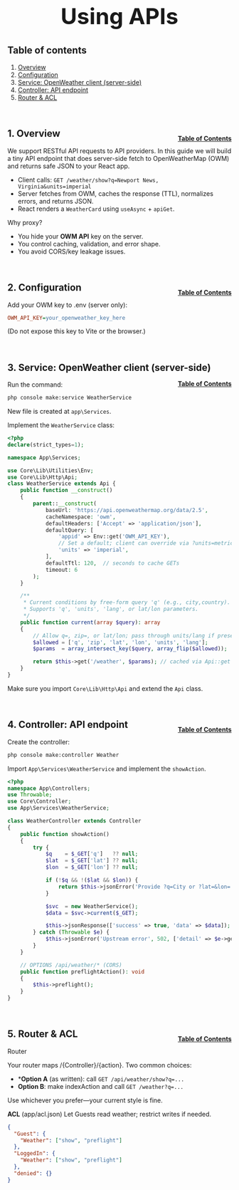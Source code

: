 <h1 style="font-size: 50px; text-align: center;">Using APIs</h1>

## Table of contents
1. [Overview](#overview)
2. [Configuration](#configuration)
3. [Service: OpenWeather client (server-side)](#service)
4. [Controller: API endpoint](#controller)
5. [Router & ACL](#router)
<br>

## 1. Overview <a id="overview"></a><span style="float: right; font-size: 14px; padding-top: 15px;">[Table of Contents](#table-of-contents)</span>
We support RESTful API requests to API providers.  In this guide we will build a tiny API endpoint that does server-side fetch to OpenWeatherMap (OWM) and returns safe JSON to your React app.
- Client calls: `GET /weather/show?q=Newport News, Virginia&units=imperial`
- Server fetches from OWM, caches the response (TTL), normalizes errors, and returns JSON.
- React renders a `WeatherCard` using `useAsync` + `apiGet`.

Why proxy?
- You hide your **OWM API** key on the server.
- You control caching, validation, and error shape.
- You avoid CORS/key leakage issues.

<br>

## 2. Configuration <a id="configuration"></a><span style="float: right; font-size: 14px; padding-top: 15px;">[Table of Contents](#table-of-contents)</span>
Add your OWM key to .env (server only):
```ini
OWM_API_KEY=your_openweather_key_here
```
(Do not expose this key to Vite or the browser.)

<br>

## 3. Service: OpenWeather client (server-side) <a id="service"></a><span style="float: right; font-size: 14px; padding-top: 15px;">[Table of Contents](#table-of-contents)</span>
Run the command:
```sh
php console make:service WeatherService
```

New file is created at `app\Services`.

Implement the `WeatherService` class:
```php
<?php
declare(strict_types=1);

namespace App\Services;

use Core\Lib\Utilities\Env;
use Core\Lib\Http\Api;
class WeatherService extends Api {
    public function __construct()
    {
        parent::__construct(
            baseUrl: 'https://api.openweathermap.org/data/2.5',
            cacheNamespace: 'owm',
            defaultHeaders: ['Accept' => 'application/json'],
            defaultQuery: [
                'appid' => Env::get('OWM_API_KEY'),
                // Set a default; client can override via ?units=metric|imperial
                'units' => 'imperial',
            ],
            defaultTtl: 120,  // seconds to cache GETs
            timeout: 6
        );
    }

    /**
     * Current conditions by free-form query 'q' (e.g., city,country).
     * Supports 'q', 'units', 'lang', or lat/lon parameters.
     */
    public function current(array $query): array
    {
        // Allow q=, zip=, or lat/lon; pass through units/lang if present
        $allowed = ['q', 'zip', 'lat', 'lon', 'units', 'lang'];
        $params  = array_intersect_key($query, array_flip($allowed));

        return $this->get('/weather', $params); // cached via Api::get
    }
}
```

Make sure you import `Core\Lib\Http\Api` and extend the `Api` class.

<br>

## 4. Controller: API endpoint <a id="controller"></a><span style="float: right; font-size: 14px; padding-top: 15px;">[Table of Contents](#table-of-contents)</span>
Create the controller:
```sh
php console make:controller Weather
```

Import `App\Services\WeatherService` and implement the `showAction`.

```php
<?php
namespace App\Controllers;
use Throwable;
use Core\Controller;
use App\Services\WeatherService;

class WeatherController extends Controller
{
    public function showAction()
    {
        try {
            $q    = $_GET['q']   ?? null;
            $lat  = $_GET['lat'] ?? null;
            $lon  = $_GET['lon'] ?? null;

            if (!$q && !($lat && $lon)) {
                return $this->jsonError('Provide ?q=City or ?lat=&lon=', 422);
            }

            $svc  = new WeatherService();
            $data = $svc->current($_GET);

            $this->jsonResponse(['success' => true, 'data' => $data]);
        } catch (Throwable $e) {
            $this->jsonError('Upstream error', 502, ['detail' => $e->getMessage()]);
        }
    }

    // OPTIONS /api/weather/* (CORS)
    public function preflightAction(): void
    {
        $this->preflight();
    }
}
```

<br>

## 5. Router & ACL <a id="router"></a><span style="float: right; font-size: 14px; padding-top: 15px;">[Table of Contents](#table-of-contents)</span>
Router

Your router maps /{Controller}/{action}. Two common choices:
- ***Option A** (as written): call `GET /api/weather/show?q=...`
- **Option B**: make indexAction and call `GET /weather?q=...`

Use whichever you prefer—your current style is fine.

**ACL** (app/acl.json)
Let Guests read weather; restrict writes if needed.
```json
{
  "Guest": {
    "Weather": ["show", "preflight"]
  },
  "LoggedIn": {
    "Weather": ["show", "preflight"]
  },
  "denied": {}
}
```